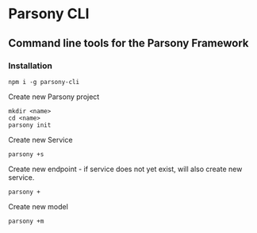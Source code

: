 # Parsony CLI
## Command line tools for the Parsony Framework

### Installation
``` 
npm i -g parsony-cli 
```


Create new Parsony project

``` 
mkdir <name> 
cd <name> 
parsony init
```

Create new Service

```
parsony +s

```

Create new endpoint - if service does not yet exist, will also create new
service.

``` 
parsony +
```

Create new model

```
parsony +m
```